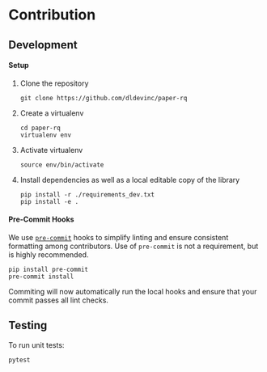 # Contribution

## Development

#### Setup

1. Clone the repository
    ```shell
    git clone https://github.com/dldevinc/paper-rq
    ```
1. Create a virtualenv
    ```shell
    cd paper-rq
    virtualenv env
    ```
1. Activate virtualenv
    ```shell
    source env/bin/activate
    ```
1. Install dependencies as well as a local editable copy of the library
    ```shell
    pip install -r ./requirements_dev.txt
    pip install -e .
    ```

#### Pre-Commit Hooks
We use [`pre-commit`](https://pre-commit.com/) hooks to simplify linting 
and ensure consistent formatting among contributors. Use of `pre-commit` 
is not a requirement, but is highly recommended.

```shell
pip install pre-commit
pre-commit install
```

Commiting will now automatically run the local hooks and ensure that 
your commit passes all lint checks.

## Testing

To run unit tests:

```shell
pytest
```